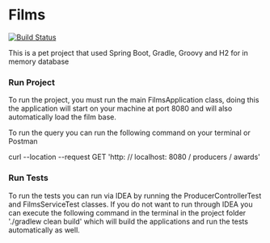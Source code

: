 # Films

[![Build Status](https://travis-ci.org/opaulomonteiro/films.svg?branch=main)](https://travis-ci.com/opaulomonteiro/films)

This is a pet project that used Spring Boot, Gradle, Groovy and H2 for in memory database

### Run Project

To run the project, you must run the main FilmsApplication class, doing this the application will start on your machine
at port 8080 and will also automatically load the film base.

To run the query you can run the following command on your terminal or Postman

curl --location --request GET 'http: // localhost: 8080 / producers / awards'

### Run Tests

To run the tests you can run via IDEA by running the ProducerControllerTest and FilmsServiceTest classes. If you do not
want to run through IDEA you can execute the following command in the terminal in the project folder './gradlew clean
build' which will build the applications and run the tests automatically as well.